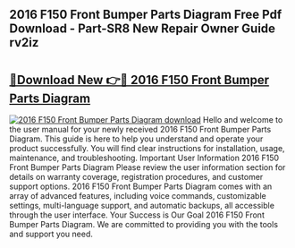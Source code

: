 ## 2016 F150 Front Bumper Parts Diagram Free Pdf Download - Part-SR8 New Repair Owner Guide rv2iz

# <h2><a href="http://dfi3t7m.blite.top/?on=2016+F150+Front+Bumper+Parts+Diagram">🔗Download New 👉🔴 2016 F150 Front Bumper Parts Diagram</a></h2>

[![2016 F150 Front Bumper Parts Diagram download](https://i.imgur.com/lujVjoI.png)](http://dfi3t7m.blite.top/?on=2016+F150+Front+Bumper+Parts+Diagram)
Hello and welcome to the user manual for your newly received 2016 F150 Front Bumper Parts Diagram. This guide is here to help you understand and operate your product successfully. You will find clear instructions for installation, usage, maintenance, and troubleshooting. Important User Information 2016 F150 Front Bumper Parts Diagram Please review the user information section for details on warranty coverage, registration procedures, and customer support options. 2016 F150 Front Bumper Parts Diagram comes with an array of advanced features, including voice commands, customizable settings, multi-language support, and automatic backups, all accessible through the user interface. Your Success is Our Goal 2016 F150 Front Bumper Parts Diagram. We are committed to providing you with the tools and support you need.
